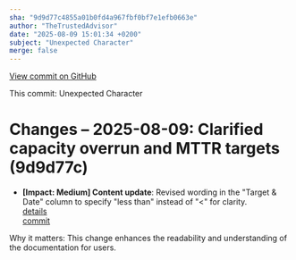 ```yaml
---
sha: "9d9d77c4855a01b0fd4a967fbf0bf7e1efb0663e"
author: "TheTrustedAdvisor"
date: "2025-08-09 15:01:34 +0200"
subject: "Unexpected Character"
merge: false
---
```


[View commit on GitHub](https://github.com/TheTrustedAdvisor/FabricAdoptionFramework/commit/9d9d77c4855a01b0fd4a967fbf0bf7e1efb0663e)

This commit: Unexpected Character

# Changes – 2025-08-09: Clarified capacity overrun and MTTR targets (9d9d77c)

- **[Impact: Medium] Content update**: Revised wording in the "Target & Date" column to specify "less than" instead of "&lt;" for clarity.  
   [details](/docs/about/changes/2025-08-09-define-your-mission-and-objectives)  
   [commit](https://github.com/TheTrustedAdvisor/FabricAdoptionFramework/commit/9d9d77c4855a01b0fd4a967fbf0bf7e1efb0663e)  

Why it matters: This change enhances the readability and understanding of the documentation for users.
